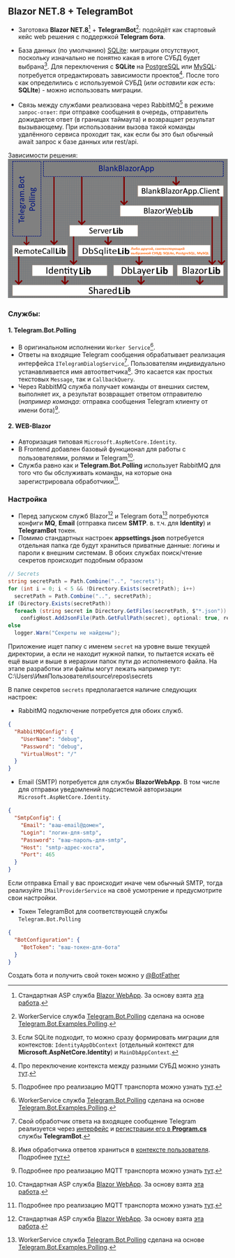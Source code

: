 ## Blazor NET.8 + TelegramBot

- Заготовка **Blazor NET.8**[^4] + **TelegramBot**[^5]: подойдёт как стартовый кейс web решения с поддержкой **Telegram бота**.

- База данных (по умолчанию) [SQLite](https://github.com/badhitman/DesignerApp/tree/main/DBContextLibs#sqlite-установлен-по-умолчанию): миграции отсутствуют, поскольку изначально не понятно какая в итоге СУБД будет выбрана[^10]. Для переключения с **SQLite** на [PostgreSQL](https://github.com/badhitman/DesignerApp/tree/main/DBContextLibs#postgresql) или [MySQL](https://github.com/badhitman/DesignerApp/tree/main/DBContextLibs#mysql): потребуется отредактировать зависимости проектов[^6]. После того как определились с используемой СУБД (*или оставили как есть*: **SQLIte**) - можно использовать миграции.

- Связь между службами реализована через RabbitMQ[^1] в режиме `запрос-ответ`: при отправке сообщения в очередь, отправитель дожидается ответ (в границах таймаута) и возвращает результат вызывающему. При использовании вызова такой команды удалённого сервиса проходит так, как если бы это был обычный await запрос к базе данных или rest/api.

Зависимости решения:
![связи между проектами](./img/struct.png)

### Службы:
#### 1. Telegram.Bot.Polling
- В оригинальном исполнении `Worker Service`[^5].
- Ответы на входящие Telegram сообщения обрабатывает реализация интерфейса `ITelegramDialogService`[^7]. Пользователям индивидуально устанавливается имя автоответчика[^2]. Это касается как простых текстовых `Message`, так и `CallbackQuery`.
- Через RabbitMQ служба получает команды от внешних систем, выполняет их, а результат возвращает ответом отправителю (*например команда*: отправка сообщения Telegram клиенту от имени бота)[^1].

#### 2. WEB-Blazor
- Авторизация типовая `Microsoft.AspNetCore.Identity`.
- В Frontend добавлен базовый функционал для работы с пользователями, ролями и Telegram[^4]. 
- Служба равно как и **Telegram.Bot.Polling** использует RabbitMQ для того что бы обслуживать команды, на которые она зарегистрировала обработчики[^1].
 
 ### Настройка
 - Перед запуском служб Blazor[^4] и Telegram бота[^5] потребуются конфиги **MQ**, **Email** (отправка писем **SMTP**. в. т.ч. для **Identity**) и **TelegramBot** токен.
- Помимо стандартных настроек **appsettings.json** потребуется отдельная папка где будут храниться приватные данные: логины и пароли к внешним системам. В обоих службах поиск/чтение секретов происходит подобным образом
```C#
// Secrets
string secretPath = Path.Combine("..", "secrets");
for (int i = 0; i < 5 && !Directory.Exists(secretPath); i++)
  secretPath = Path.Combine("..", secretPath);
if (Directory.Exists(secretPath))
  foreach (string secret in Directory.GetFiles(secretPath, $"*.json"))
    configHost.AddJsonFile(Path.GetFullPath(secret), optional: true, reloadOnChange: true);
else
  logger.Warn("Секреты не найдены");
```
Приложение ищет папку с именем `secret` на уровне выше текущей директории, а если не находит нужной папки, то пытается искать её ещё выше и выше в иерархии папок пути до исполняемого файла. На этапе разработки эти файлы могут лежать например тут: C:\Users\ИмяПользователя\source\repos\secrets

В папке секретов `secrets` предполагается наличие следующих настроек:

- RabbitMQ подключение потребуется для обоих служб.
```json
{
  "RabbitMQConfig": {
    "UserName": "debug",
    "Password": "debug",
    "VirtualHost": "/"
  }
}
```

- Email (SMTP) потребуется для службы **BlazorWebApp**. В том числе для отправки уведомлений подсистемой авторизации `Microsoft.AspNetCore.Identity`.
```json
{
  "SmtpConfig": {
    "Email": "ваш-email@домен",
    "Login": "логин-для-smtp",
    "Password": "ваш-пароль-для-smtp",
    "Host": "smtp-адрес-хоста",
    "Port": 465
  }
}
```
Если отправка Email у вас происходит иначе чем обычный SMTP, тогда реализуйте `IMailProviderService` на своё усмотрение и предусмотрите свои настройки.

- Токен TelegramBot для соответствующей службы `Telegram.Bot.Polling`
```json
{
  "BotConfiguration": {
    "BotToken": "ваш-токен-для-бота"
  }
}
```
Создать бота и получить свой токен можно у [@BotFather](https://t.me/BotFather)

[^1]: Подробнее про реализацию MQTT транспорта можно узнать [тут](https://github.com/badhitman/DesignerApp/tree/main/ServerLib/Services/RabbitMQ).

[^2]: Имя обработчика ответов храниться в [контексте пользователя](https://github.com/badhitman/DesignerApp/blob/main/SharedLib/Models/TelegramUserBaseModelDb.cs#L45). Подробнее [тут](https://github.com/badhitman/DesignerApp/tree/main/ServerLib/Services/TelegramDialog#%D0%BA%D0%BE%D0%BD%D1%82%D0%B5%D0%BA%D1%81%D1%82-%D1%85%D1%80%D0%B0%D0%BD%D0%B5%D0%BD%D0%B8%D1%8F-%D0%B8%D0%BC%D0%B5%D0%BD%D0%B8-%D0%BE%D0%B1%D1%80%D0%B0%D0%B1%D0%BE%D1%82%D1%87%D0%B8%D0%BA%D0%B0-%D0%B4%D0%BB%D1%8F-%D0%BF%D0%BE%D0%BB%D1%8C%D0%B7%D0%BE%D0%B2%D0%B0%D1%82%D0%B5%D0%BB%D1%8F)

[^4]: Стандартная ASP служба [Blazor WebApp](https://github.com/badhitman/DesignerApp/tree/main/BlankBlazorApp/BlankBlazorApp). За основу взята [эта работа](https://github.com/dotnet/blazor-samples/tree/175634ec31942b181f211008e8841c26e91f33e5/8.0/BlazorWebAssemblyStandaloneWithIdentity).

[^5]: WorkerService служба [Telegram.Bot.Polling](https://github.com/badhitman/DesignerApp/tree/main/Telegram.Bot.Polling) сделана на основе [Telegram.Bot.Examples.Polling](https://github.com/TelegramBots/Telegram.Bot.Examples/tree/d7dd05e12ae97c5949804b465a8a87e3f894c3f2/Telegram.Bot.Examples.Polling).

[^6]: Про переключение контекста между разными СУБД можно узнать [тут](https://github.com/badhitman/DesignerApp/tree/main/DBContextLibs).

[^7]: Свой обработчик ответа на входящее сообщение Telegram реализуется через [интерфейс](https://github.com/badhitman/DesignerApp/blob/main/SharedLib/IServices/ITelegramDialogService.cs) и [регистрации его в **Program.cs**](https://github.com/badhitman/DesignerApp/blob/main/Telegram.Bot.Polling/Program.cs#L84) службы **TelegramBot**.

[^8]: Служба Telegram бота для каждого входящего сообщения [проверяет статус пользователя через вызов удалённой команды](https://github.com/badhitman/DesignerApp/blob/main/Telegram.Bot.Polling/Services/UpdateHandler.cs#L53), которую в данном случае обрабатывает Web сервер Blzaor.

[^9]: [Бот ищет по имени нужного обработчика. Если не находит, то использует базовый](https://github.com/badhitman/DesignerApp/blob/main/Telegram.Bot.Polling/Services/UpdateHandler.cs#L131).

[^10]: Если SQLite подходит, то можно сразу формировать миграции для контекстов: `IdentityAppDbContext` (отдельный контекст для **Microsoft.AspNetCore.Identity**) и `MainDbAppContext`.